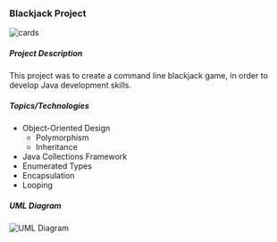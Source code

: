 ### Blackjack Project
![cards](https://images.pexels.com/photos/534181/pexels-photo-534181.jpeg?cs=srgb&dl=ace-bet-blackjack-534181.jpg&fm=jpg)
##### Project Description
This project was to create a command line blackjack game, in order to develop Java development skills. 

##### Topics/Technologies
* Object-Oriented Design
  * Polymorphism
  * Inheritance
* Java Collections Framework
* Enumerated Types
* Encapsulation
* Looping

##### UML Diagram


![UML Diagram](https://github.com/markmahowald/BlackjackProject/blob/master/src/Blackjack%20UML.ucls) 
